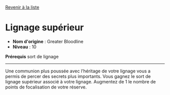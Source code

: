 [Revenir à la liste](list.md)

# Lignage supérieur

 * **Nom d'origine** : Greater Bloodline
 * **Niveau** : 10


<p><strong>Prérequis</strong> sort de lignage</p>
<hr>
<p>Une communion plus poussée avec l’héritage de votre lignage vous a permis de percer des secrets plus importants. Vous gagnez le sort de lignage supérieur associé à votre lignage. Augmentez de 1 le nombre de points de focalisation de votre réserve.</p>